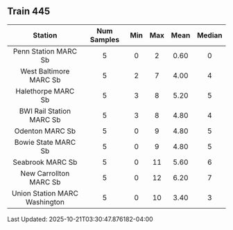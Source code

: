 ## Train 445

| Station | Num Samples | Min | Max | Mean | Median |
| :-----: | :---------: | :-: | :-: | :--: | :----: |
| Penn Station MARC Sb | 5 | 0 | 2 | 0.60 | 0 |
| West Baltimore MARC Sb | 5 | 2 | 7 | 4.00 | 4 |
| Halethorpe MARC Sb | 5 | 3 | 8 | 5.20 | 5 |
| BWI Rail Station MARC Sb | 5 | 3 | 8 | 4.80 | 4 |
| Odenton MARC Sb | 5 | 0 | 9 | 4.80 | 5 |
| Bowie State MARC Sb | 5 | 0 | 9 | 4.80 | 5 |
| Seabrook MARC Sb | 5 | 0 | 11 | 5.60 | 6 |
| New Carrollton MARC Sb | 5 | 0 | 12 | 6.20 | 7 |
| Union Station MARC Washington | 5 | 0 | 10 | 3.40 | 3 |


Last Updated: 2025-10-21T03:30:47.876182-04:00